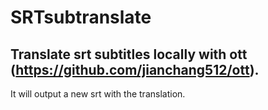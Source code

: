 # SRTsubtranslate
## Translate srt subtitles locally with ott (https://github.com/jianchang512/ott).
It will output a new srt with the translation.